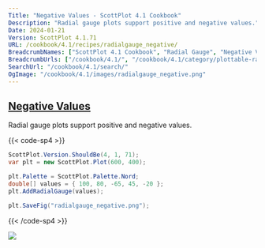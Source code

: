 ```yaml
---
Title: "Negative Values - ScottPlot 4.1 Cookbook"
Description: "Radial gauge plots support positive and negative values."
Date: 2024-01-21
Version: ScottPlot 4.1.71
URL: /cookbook/4.1/recipes/radialgauge_negative/
BreadcrumbNames: ["ScottPlot 4.1 Cookbook", "Radial Gauge", "Negative Values"]
BreadcrumbUrls: ["/cookbook/4.1/", "/cookbook/4.1/category/plottable-radialgauge", "/cookbook/4.1/recipes/radialgauge_negative/"]
SearchUrl: "/cookbook/4.1/search/"
OgImage: "/cookbook/4.1/images/radialgauge_negative.png"
---
```


<h2><a id='negative-values' href='/cookbook/4.1/recipes/radialgauge_negative/'>Negative Values</a></h2>

Radial gauge plots support positive and negative values.

{{< code-sp4 >}}

```cs
ScottPlot.Version.ShouldBe(4, 1, 71);
var plt = new ScottPlot.Plot(600, 400);

plt.Palette = ScottPlot.Palette.Nord;
double[] values = { 100, 80, -65, 45, -20 };
plt.AddRadialGauge(values);

plt.SaveFig("radialgauge_negative.png");
```

{{< /code-sp4 >}}

<img src='../../images/radialgauge_negative.png' class='d-block mx-auto my-5' />


